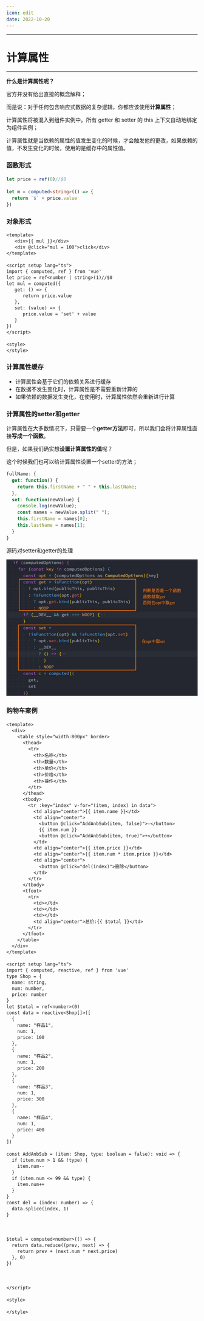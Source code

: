 ```yaml
---
icon: edit
date: 2022-10-20
---
```


---

# 计算属性

---



**什么是计算属性呢？**

官方并没有给出直接的概念解释；

而是说：对于任何包含响应式数据的复杂逻辑，你都应该使用**计算属性**； 

计算属性将被混入到组件实例中。所有 getter 和 setter 的 this 上下文自动地绑定为组件实例；

计算属性就是当依赖的属性的值发生变化的时候，才会触发他的更改，如果依赖的值，不发生变化的时候，使用的是缓存中的属性值。



### 函数形式

```ts
let price = ref(0)//$0

let m = computed<string>(() => {
  return `$` + price.value
})
```



### 对象形式

```vue
<template>
   <div>{{ mul }}</div>
   <div @click="mul = 100">click</div>
</template>
 
<script setup lang="ts">
import { computed, ref } from 'vue'
let price = ref<number | string>(1)//$0
let mul = computed({
   get: () => {
      return price.value
   },
   set: (value) => {
      price.value = 'set' + value
   }
})
</script>
 
<style>
</style>

```



### 计算属性缓存

- 计算属性会基于它们的依赖关系进行缓存
- 在数据不发生变化时，计算属性是不需要重新计算的
- 如果依赖的数据发生变化，在使用时，计算属性依然会重新进行计算



### 计算属性的setter和getter

计算属性在大多数情况下，只需要一个**getter方法**即可，所以我们会将计算属性直接**写成一个函数**。 

 但是，如果我们确实想**设置计算属性的值**呢？

这个时候我们也可以给计算属性设置一个setter的方法；

```js
fullName: {
  get: function() {
    return this.firstName + " " + this.lastName;
  },
  set: function(newValue) {
    console.log(newValue);
    const names = newValue.split(" ");
    this.firstName = names[0];
    this.lastName = names[1];
  }
}
```

源码对setter和getter的处理

![image-20221019134843584](./images/image-20221019134843584.png)



### 购物车案例

```vue
<template>
  <div>
    <table style="width:800px" border>
      <thead>
        <tr>
          <th>名称</th>
          <th>数量</th>
          <th>单价</th>
          <th>价格</th>
          <th>操作</th>
        </tr>
      </thead>
      <tbody>
        <tr :key="index" v-for="(item, index) in data">
          <td align="center">{{ item.name }}</td>
          <td align="center">
            <button @click="AddAnbSub(item, false)">-</button>
            {{ item.num }}
            <button @click="AddAnbSub(item, true)">+</button>
          </td>
          <td align="center">{{ item.price }}</td>
          <td align="center">{{ item.num * item.price }}</td>
          <td align="center">
            <button @click="del(index)">删除</button>
          </td>
        </tr>
      </tbody>
      <tfoot>
        <tr>
          <td></td>
          <td></td>
          <td></td>
          <td align="center">总价:{{ $total }}</td>
        </tr>
      </tfoot>
    </table>
  </div>
</template>

<script setup lang="ts">
import { computed, reactive, ref } from 'vue'
type Shop = {
  name: string,
  num: number,
  price: number
}
let $total = ref<number>(0)
const data = reactive<Shop[]>([
  {
    name: "样品1",
    num: 1,
    price: 100
  },
  {
    name: "样品2",
    num: 1,
    price: 200
  },
  {
    name: "样品3",
    num: 1,
    price: 300
  },
  {
    name: "样品4",
    num: 1,
    price: 400
  }
])

const AddAnbSub = (item: Shop, type: boolean = false): void => {
  if (item.num > 1 && !type) {
    item.num--
  }
  if (item.num <= 99 && type) {
    item.num++
  }
}
const del = (index: number) => {
  data.splice(index, 1)
}



$total = computed<number>(() => {
  return data.reduce((prev, next) => {
    return prev + (next.num * next.price)
  }, 0)
})



</script>

<style>

</style>

```








































